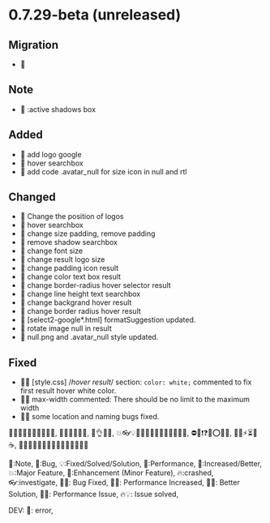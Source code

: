 # 0.7.29-beta (unreleased)

## Migration

* 🚧 

## Note

* 🚨 :active shadows box

## Added

* 🎈 add logo google
* 🎈 hover searchbox
* 🎈 add code .avatar_null for size icon in null and rtl

## Changed

* 🔷 Change the position of logos
* 🔷 hover searchbox
* 🔷 change size padding, remove padding
* 🔷 remove shadow searchbox
* 🔷 change font size
* 🔷 change result logo size
* 🔷 change padding icon result
* 🔷 change color text box result
* 🔷 change border-radius hover selector result
* 🔷 change line height text searchbox
* 🔷 change backgrand hover result
* 🔷 change border radius hover result
* 🔷 [select2-google*.html] formatSuggestion updated.
* 🔷 rotate image null in result
* 🔷 null.png and .avatar_null style updated.

## Fixed

* 🐛💡 [style.css] /*hover result*/ section: `color: white;` commented to fix first result hover white color.
* 🐛💡 max-width commented: There should be no limit to the maximum width 
* 🐛💡 some location and naming bugs fixed.

🤸😂😉😋😜🤪😄😁😇🤩, 🤕🤔🙄😬😶😳, 🤲👌👏🤞, 💥👓💡🚀🎉🎯🥇🎃🎁🎈🔴🔵🔶🔷, ⛔🛑❗❓❌⭕✅❎, 🚨🚧⚡⏳🔥☕,
🌵🍀🌱🌿🌲🌳🍁🍂🐛🐢🦎🐥🐣🐌🦀

🚨:Note, 🐛:Bug, 💡:Fixed/Solved/Solution, 🎯:Performance, 🚀:Increased/Better, 💥:Major Feature, 🎈:Enhancement (Minor
Feature), 🔥:crashed, 👓:investigate, 🐛💡: Bug Fixed, 🎯🚀: Performance Increased, 🚀💡: Better Solution, 🎯🔥:
Performance Issue, 🔥💡: Issue solved,

DEV: 🛑: error, 
